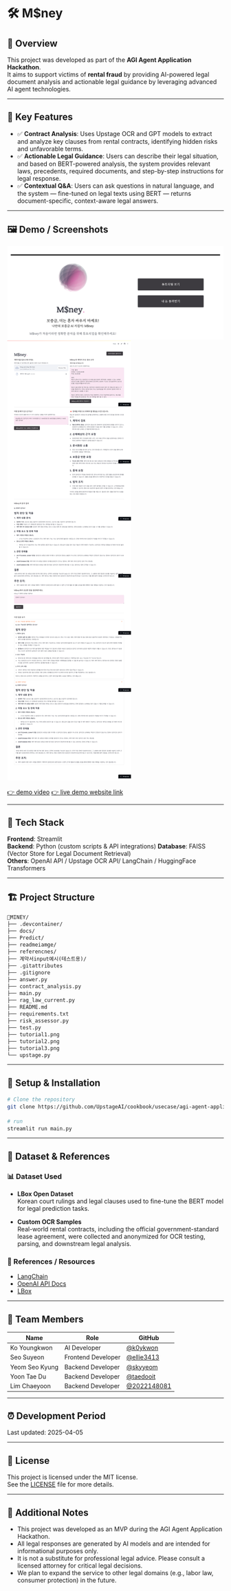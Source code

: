 # 🛠️ M$ney

## 📌 Overview
This project was developed as part of the **AGI Agent Application Hackathon**.  
It aims to support victims of **rental fraud** by providing AI-powered legal document analysis and actionable legal guidance by leveraging advanced AI agent technologies.

---

## 🚀 Key Features
- ✅ **Contract Analysis**: Uses Upstage OCR and GPT models to extract and analyze key clauses from rental contracts, identifying hidden risks and unfavorable terms.
- ✅ **Actionable Legal Guidance**: Users can describe their legal situation, and based on BERT-powered analysis, the system provides relevant laws, precedents, required documents, and step-by-step instructions for legal response.
- ✅ **Contextual Q&A**: Users can ask questions in natural language, and the system — fine-tuned on legal texts using BERT — returns document-specific, context-aware legal answers.

---

## 🖼️ Demo / Screenshots
![Landing](./readmeimage/landing.png)
![Functions](./readmeimage/readme.png)
  
[👉 demo video](https://www.youtube.com/watch?v=GuP2Haq75-Y)
[👉 live demo website link ](https://iamanidiot.streamlit.app/)

---

## 🧩 Tech Stack

**Frontend**: Streamlit  
**Backend**: Python (custom scripts & API integrations) 
**Database**: FAISS (Vector Store for Legal Document Retrieval)  
**Others**: OpenAI API / Upstage OCR API/ LangChain / HuggingFace Transformers

---

## 🏗️ Project Structure
```
📁MINEY/
├── .devcontainer/ 
├── docs/ 
├── Predict/ 
├── readmeiamge/ 
├── referencnes/ 
├── 계약서input예시(테스트용)/ 
├── .gitattributes 
├── .gitignore 
├── answer.py 
├── contract_analysis.py 
├── main.py 
├── rag_law_current.py 
├── README.md 
├── requirements.txt 
├── risk_assessor.py 
├── test.py 
├── tutorial1.png 
├── tutorial2.png 
├── tutorial3.png 
└── upstage.py
```

---

## 🔧 Setup & Installation

```bash
# Clone the repository
git clone https://github.com/UpstageAI/cookbook/usecase/agi-agent-application/miney.git

# run
streamlit run main.py
```

---

## 📁 Dataset & References

### 📊 Dataset Used

- **LBox Open Dataset**  
  Korean court rulings and legal clauses used to fine-tune the BERT model for legal prediction tasks.

- **Custom OCR Samples**  
  Real-world rental contracts, including the official government-standard lease agreement, were collected and anonymized for OCR testing, parsing, and downstream legal analysis.

### 🔗 References / Resources

- [LangChain](https://www.langchain.com/)
- [OpenAI API Docs](https://platform.openai.com/docs)
- [LBox](https://lbox.kr/v2)


---

## 🙌 Team Members

| Name        | Role               | GitHub         |
|-------------|--------------------|----------------|
| Ko Youngkwon | AI Developer | [@k0ykwon](https://github.com/k0ykwon) |
| Seo Suyeon | Frontend Developer  | [@ellie3413](https://github.com/ellie3413) |
| Yeom Seo Kyung | Backend Developer  | [@skyyeom](https://github.com/skyyeom) |
| Yoon Tae Du | Backend Developer  | [@taedooit](https://github.com/taedooit) |
| Lim Chaeyoon | Backend Developer  | [@2022148081](https://github.com/2022148081) |

---

## ⏰ Development Period
Last updated: 2025-04-05

---

## 📄 License
This project is licensed under the MIT license.  
See the [LICENSE](./LICENSE) file for more details.

---

## 💬 Additional Notes
- This project was developed as an MVP during the AGI Agent Application Hackathon.
- All legal responses are generated by AI models and are intended for informational purposes only.
- It is not a substitute for professional legal advice. Please consult a licensed attorney for critical legal decisions.
- We plan to expand the service to other legal domains (e.g., labor law, consumer protection) in the future.




